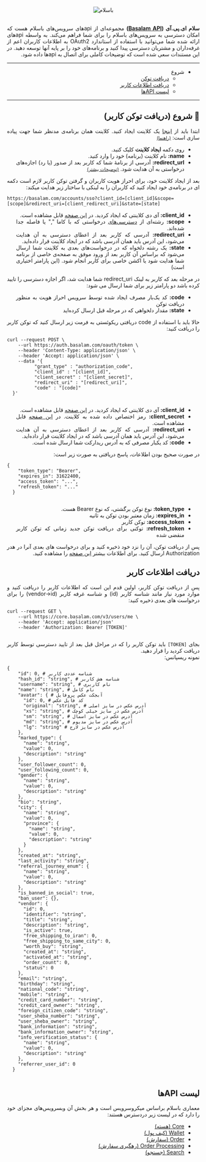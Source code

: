 <link rel="stylesheet" href="./assets/fonts/Estedad-stylesheet.css" />
<link rel="stylesheet" href="./assets/css/highlight/default.min.css" />
<!-- <script src="./assets/js/highlight/highlight.min.js"></script> -->

<div style="text-align: center;">
  <br>
  <img class="oI3ssn" src="https://basalam.com/img/basalam-logotype.svg" alt="باسلام">
  </div>
  <br>
  <div align="right" dir="rtl" style="font-family: 'Estedad', -apple-system,BlinkMacSystemFont,'Segoe UI',Helvetica,Arial,sans-serif,'Apple Color Emoji','Segoe UI Emoji','Segoe UI Symbol', sans-serif; text-align: justify; direction: rtl;">
  <p>
  <b style="font-weight:bold">سلام ای.پی.آی (<a href="https://developers.basalam.com" target="_new">Basalam API</a>)</b> مجموعه‌ای از api‌های سرویس‌های باسلام هست که امکان دسترسی به سرویس‌های باسلام را برای شما فراهم می‌کند. به واسطه api‌های ارائه شده شما می‌توانید با استفاده از استاندارد OAuth2 به اطلاعات کاربران اعم از غرفه‌داران و مشتریان دسترسی پیدا کنید و برنامه‌های خود را بر پایه آنها توسعه دهید.
  در این مستندات سعی شده است که توضیحات کاملی برای اتصال به api‌ها داده شود.
  </p>
  <hr>
  <ul dir="rtl">
    <li> شروع
      <ul>
        <li><a href="#%F0%9F%9A%80-%D8%B4%D8%B1%D9%88%D8%B9-%D8%AF%D8%B1%DB%8C%D8%A7%D9%81%D8%AA-%D8%AA%D9%88%DA%A9%D9%86-%DA%A9%D8%A7%D8%B1%D8%A8%D8%B1">دریافت توکن</a></li>
        <li><a href="#%D8%AF%D8%B1%DB%8C%D8%A7%D9%81%D8%AA-%D8%A7%D8%B7%D9%84%D8%A7%D8%B9%D8%A7%D8%AA-%DA%A9%D8%A7%D8%B1%D8%A8%D8%B1">دریافت اطلاعات کاربر</a></li>
        <li><a href="#%D9%84%DB%8C%D8%B3%D8%AA-api%D9%87%D8%A7">لیست APIها</a></li>
      </ul>
    </li>
  </ul>
  <hr>
  <p>
  <h2 style="font-weight:bold">🚀 شروع (دریافت توکن کاربر)</h2> ابتدا باید از <a href="https://developers.basalam.com/clients" target="_new">اینجا</a> یک کلاینت ایجاد کنید.
  کلاینت همان برنامه‌ی مدنظر شما جهت پیاده سازی است: <small><a href="https://developers.basalam.com/authorization#%D8%A7%DB%8C%D8%AC%D8%A7%D8%AF-%DA%A9%D9%84%D8%A7%DB%8C%D9%86%D8%AA" target="_blank">(راهنما)</a></small>
  <br>
  <ul dir="rtl">
    <li>روی دکمه <b style="font-weight:bold">ایجاد کلاینت</b> کلیک کنید.</li>
    <li><b style="font-weight:bold">name:</b> نام کلاینت (برنامه) خود را وارد کنید.</li>
    <li><b style="font-weight:bold">redirect_url:</b> آدرسی از برنامهٔ شما که کاربر بعد از صدور (یا رد) اجازه‌های درخواستی به آن هدایت شود. <small><a href="https://developers.basalam.com/authorization#%D8%AF%D8%B1%DB%8C%D8%A7%D9%81%D8%AA-%D8%AF%D8%B3%D8%AA%D8%B1%D8%B3%DB%8C-%D8%A7%D8%B2-%DA%A9%D8%A7%D8%B1%D8%A8%D8%B1" target="_blank">(توضیحات بیشتر)</a></small></li>
  </ul>
  </p>
  <p>
  بعد از ایجاد کلاینت خود، برای احراز هویت کاربران و گرفتن توکن کاربر لازم است دکمه ای در برنامه‌ی خود ایجاد کنید که کاربران را به لینکی با ساختار زیر هدایت میکند:<br>
  <div style="text-align:left;" dir="ltr">
  <code dir="ltr">https://basalam.com/accounts/sso?client_id=[client_id]&scope=[scope]&redirect_uri=[client_redirect_uri]&state=[state]</code>
  </div>
  <ul dir="rtl">
    <li><b style="font-weight:bold">client_id:</b> آی دی کلاینتی که ایجاد کردید. در <a href="https://developers.basalam.com/clients" target="_new">این صفحه</a> قابل مشاهده است.</li>
    <li><b style="font-weight:bold">scope:</b> رشته‌ای از <a href="https://developers.basalam.com/scopes" target="_blank">دسترسی‌های</a> درخواستی که با کاما "," یا فاصله جدا شده‌اند.</li>
    <li><b style="font-weight:bold">redirect_uri:</b>  آدرسی که کاربر بعد از اعطای دسترسی به آن هدایت می‌شود، این آدرس باید همان آدرسی باشد که در ایجاد کلاینت قرار داده‌اید.</li>
    <li><b style="font-weight:bold">state:</b> یک رشته دلخواه که در درخواست‌های بعدی به کلاینت شما ارسال می‌شود که براساس آن کاربر بعد از ورود موفق به صفحه‌ی خاصی از برنامه شما هدایت شود یا اکشن خاصی برای کاربر انجام شود. (این پارامتر اختیاری است)</li>
  </ul>
  </p>
  <p>
  در مرحله بعد که کاربر به لینک redirect_uri شما هدایت شد، اگر اجازه دسترسی را تایید کرده باشد دو پارامتر زیر برای شما ارسال می شود:
  <ul dir="rtl">
    <li><b style="font-weight:bold">code:</b> کد یک‌بار مصرف ایجاد شده توسط سرویس احراز هویت به منظور دریافت توکن</li>
    <li><b style="font-weight:bold">state:</b>  مقدار دلخواهی که در مرحله قبل ارسال کرده‌اید</li>
  </ul>
  حالا باید با استفاده از code دریافتی ریکوئستی به فرمت زیر ارسال کنید که توکن کاربر را دریافت کنید:
  <br>
  <div style="text-align:left;direction: ltr;" dir="ltr">
  <pre dir="ltr"><code dir="ltr">curl --request POST \
    --url https://auth.basalam.com/oauth/token \
    --header 'Content-Type: application/json' \
    --header 'Accept: application/json' \
    --data '{
          "grant_type" : "authorization_code",
          "client_id" : "[client_id]",
          "client_secret" : "[client_secret]",
          "redirect_uri" : "[redirect_uri]",
          "code" : "[code]"
  }'
  </code></pre>
  </div>
  <ul dir="rtl">
    <li><b style="font-weight:bold">client_id:</b> آی دی کلاینتی که ایجاد کردید. در <a href="https://developers.basalam.com/clients" target="_new">این صفحه</a> قابل مشاهده است.</li>
    <li><b style="font-weight:bold">client_secret:</b>  رمز اختصاص داده شده به کلاینت. در <a href="https://developers.basalam.com/clients" target="_new">این صفحه</a> قابل مشاهده است.</li>
    <li><b style="font-weight:bold">redirect_uri:</b>  آدرسی که کاربر بعد از اعطای دسترسی به آن هدایت می‌شود، این آدرس باید همان آدرسی باشد که در ایجاد کلاینت قرار داده‌اید.</li>
    <li><b style="font-weight:bold">code:</b> کد یکبار مصرفی که به آدرس ریدارکت شما ارسال شده است.</li>
  </ul>
  در صورت صحیح بودن اطلاعات، پاسخ دریافتی به صورت زیر است:
  <div style="text-align:left;direction: ltr;" dir="ltr">
  <pre><code>{
    "token_type": "Bearer",
    "expires_in": 31622400,
    "access_token": "...",
    "refresh_token": "..."
  }
  </code></pre>
  </div>
  <ul dir="rtl">
    <li><b style="font-weight:bold">token_type:</b> نوع توکن برگشتی، که نوع Bearer هست.</li>
    <li><b style="font-weight:bold">expires_in:</b> زمان معتبر بودن توکن به ثانیه</li>
    <li><b style="font-weight:bold">access_token:</b> توکن کاربر</li>
    <li><b style="font-weight:bold">refresh_token:</b> توکنی برای دریافت توکن جدید زمانی که توکن کاربر منقضی شده</li>
  </ul>
  پس از دریافت توکن، آن را نزد خود ذخیره کنید و برای درخواست های بعدی آنرا در هدر Authorization ارسال کنید. 
  برای اطلاعات بیشتر <a href="https://developers.basalam.com/authorization#%D9%85%D8%B1%D8%AD%D9%84%D9%87-%D8%B3%D9%88%D9%85-%D8%AF%D8%B1%DB%8C%D8%A7%D9%81%D8%AA-%D8%A7%D8%B7%D9%84%D8%A7%D8%B9%D8%A7%D8%AA-%DA%A9%D8%A7%D8%B1%D8%A8%D8%B1" target="_blank">این صفحه</a> را مشاهده کنید.
  </p>

  <h2>دریافت اطلاعات کاربر</h2>
  <p dir="rtl">
  پس از دریافت توکن کاربر، اولین قدم این است که اطلاعات کاربر را دریافت کنید و موارد مورد نیاز مانند شناسه کاربر (id) و شناسه غرفه کاربر (vendor->id) را برای درخواست های بعدی ذخیره کنید:

  <pre dir="ltr"><code dir="ltr">curl --request GET \
    --url https://core.basalam.com/v3/users/me \
    --header 'Accept: application/json'
    --header 'Authorization: Bearer [TOKEN]'
  </code></pre>

  بجای <code>[TOKEN]</code> باید توکن کاربر را که در مراحل قبل بعد از تایید دسترسی توسط کاربر دریافت کردید را قرار دهید.
  <br>
  نمونه ریسپانس:
  <pre dir="ltr"><code dir="ltr">{
    "id": 0, # شناسه عددی کاربر
    "hash_id": "string", # شناسه هش کاربر
    "username": "string", # نام کاربری
    "name": "string", # نام کامل
    "avatar": { # آبجکت عکس پروفایل
      "id": 0, # کد فایل عکس
      "original": "string", # آدرس عکس در سایز اصلی
      "xs": "string", # آدرس عکس در سایز خیلی کوچک
      "sm": "string", # آدرس عکس در سایز اسمال
      "md": "string", # آدرس عکس در سایز مدیوم
      "lg": "string" # آدرس عکس در سایز لارج
    },
    "marked_type": {
      "name": "string",
      "value": 0,
      "description": "string"
    },
    "user_follower_count": 0,
    "user_following_count": 0,
    "gender": {
      "name": "string",
      "value": 0,
      "description": "string"
    },
    "bio": "string",
    "city": {
      "name": "string",
      "value": 0,
      "province": {
        "name": "string",
        "value": 0,
        "description": "string"
      }
    },
    "created_at": "string",
    "last_activity": "string",
    "referral_journey_enum": {
      "name": "string",
      "value": 0,
      "description": "string"
    },
    "is_banned_in_social": true,
    "ban_user": {},
    "vendor": {
      "id": 0,
      "identifier": "string",
      "title": "string",
      "description": "string",
      "is_active": true,
      "free_shipping_to_iran": 0,
      "free_shipping_to_same_city": 0,
      "worth_buy": "string",
      "created_at": "string",
      "activated_at": "string",
      "order_count": 0,
      "status": 0
    },
    "email": "string",
    "birthday": "string",
    "national_code": "string",
    "mobile": "string",
    "credit_card_number": "string",
    "credit_card_owner": "string",
    "foreign_citizen_code": "string",
    "user_sheba_number": "string",
    "user_sheba_owner": "string",
    "bank_information": "string",
    "bank_information_owner": "string",
    "info_verification_status": {
      "name": "string",
      "value": 0,
      "description": "string"
    },
    "referrer_user_id": 0
  }
  </code></pre>
  </p>

  <h2>لیست APIها</h2>
  <p dir="rtl">
  <span>معماری باسلام براساس میکروسرویس است و هر بخش آن وبسرویس‌های مجزای خود را دارد که در لیست زیر دردسترس هستند:</span>
  <ul dir="rtl">
    <li><a href="https://developers.basalam.com/services#-%D9%87%D8%B3%D8%AA%D9%87-core" target="_blank">Core (هسته)</a></li>
    <li><a href="https://developers.basalam.com/services#-%DA%A9%DB%8C%D9%81-%D9%BE%D9%88%D9%84-wallet" target="_blank">Wallet (کیف پول)</a></li>
    <li><a href="https://developers.basalam.com/services#-%D8%B3%D9%81%D8%A7%D8%B1%D8%B4-order" target="_blank">Order (سفارش)</a></li>
    <li><a href="https://developers.basalam.com/services#-%D8%B1%D9%87%DA%AF%DB%8C%D8%B1%DB%8C-%D8%B3%D9%81%D8%A7%D8%B1%D8%B4-order-processing" target="_blank">Order Processing (رهگیری سفارش)</a></li>
    <li><a href="https://developers.basalam.com/services#-%D8%AC%D8%B3%D8%AA%D8%AC%D9%88-search" target="_blank">Search (جستجو)</a></li>
  </ul>
  </p>


</div>

<!-- <script>hljs.highlightAll();</script> -->






